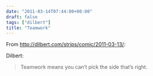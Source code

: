 ```yaml
---
date: "2011-03-14T07:44:00+00:00"
draft: false
tags: ["dilbert"]
title: "Teamwork"
---
```

From http://dilbert.com/strips/comic/2011-03-13/:

Dilbert:

>Teamwork means you can’t pick the side that’s right.
